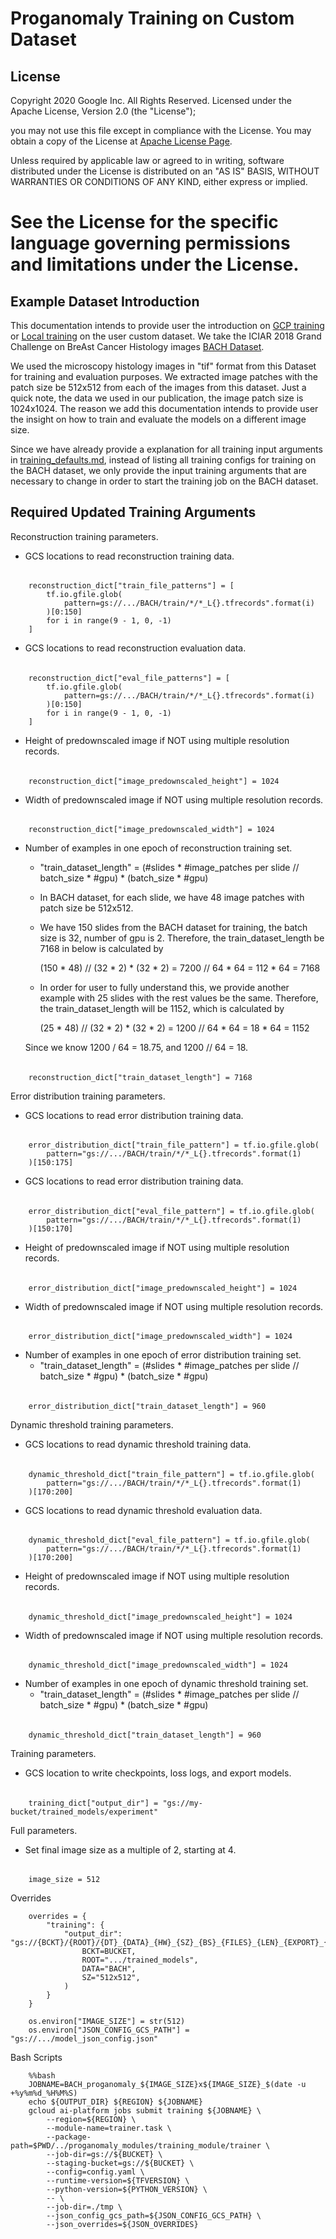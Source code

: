 # Proganomaly Training on Custom Dataset

## License

Copyright 2020 Google Inc. All Rights Reserved.
Licensed under the Apache License, Version 2.0 (the "License");

you may not use this file except in compliance with the License.
You may obtain a copy of the License at [Apache License Page](http://www.apache.org/licenses/LICENSE-2.0).

Unless required by applicable law or agreed to in writing, software distributed under the License is distributed on an 
"AS IS" BASIS, WITHOUT WARRANTIES OR CONDITIONS OF ANY KIND, either express or implied.

See the License for the specific language governing permissions and
limitations under the License.
===================================================

## Example Dataset Introduction
This documentation intends to provide user the introduction on 
[GCP training](notebooks/train_gcp.ipynb) or 
[Local training](notebooks/train_local.ipynb)
on the user custom dataset. We take the ICIAR 
2018 Grand Challenge on BreAst Cancer Histology images 
[BACH Dataset](https://iciar2018-challenge.grand-challenge.org/Dataset/).

We used the microscopy histology images in "tif" format from this Dataset for training and evaluation purposes. We 
extracted image patches with the patch size be 512x512 from each of the images from this dataset. Just a quick note, the 
data we used in our publication, the image patch size is 1024x1024. The reason we add this documentation intends to 
provide user the insight on how to train and evaluate the models on a different image size. 

Since we have already provide a explanation for all training input arguments in 
[training_defaults.md](documentation/training_defaults.md), instead of listing all training configs for training on the 
BACH dataset, we only provide the input training arguments that are necessary to change in order to start the training 
job on the BACH dataset. 

## Required Updated Training Arguments 

Reconstruction training parameters.

- GCS locations to read reconstruction training data.
######
        reconstruction_dict["train_file_patterns"] = [
            tf.io.gfile.glob(
                pattern=gs://.../BACH/train/*/*_L{}.tfrecords".format(i)
            )[0:150]
            for i in range(9 - 1, 0, -1)
        ]
        
- GCS locations to read reconstruction evaluation data.
######
        reconstruction_dict["eval_file_patterns"] = [
            tf.io.gfile.glob(
                pattern=gs://.../BACH/train/*/*_L{}.tfrecords".format(i)
            )[0:150]
            for i in range(9 - 1, 0, -1)
        ]
        
- Height of predownscaled image if NOT using multiple resolution records.
######
        reconstruction_dict["image_predownscaled_height"] = 1024
        
- Width of predownscaled image if NOT using multiple resolution records.
######
        reconstruction_dict["image_predownscaled_width"] = 1024

- Number of examples in one epoch of reconstruction training set.
    - "train_dataset_length" = (#slides * #image_patches per slide // batch_size * #gpu) * (batch_size * #gpu)
    - In BACH dataset, for each slide, we have 48 image patches with patch size be 512x512. 
    - We have 150 slides from the BACH dataset for training, the batch size is 32, number of gpu is 2. Therefore, 
    the train_dataset_length be 7168 in below is calculated by
    
        (150 * 48) // (32 * 2) * (32 * 2) = 7200 // 64 * 64 = 112 * 64 = 7168
    - In order for user to fully understand this, we provide another example with 25 slides with the rest values be 
    the same. Therefore, the train_dataset_length will be 1152, which is calculated by
    
        (25 * 48) // (32 * 2) * (32 * 2) = 1200 // 64 * 64 = 18 * 64 = 1152
    
    Since we know 1200 / 64 = 18.75, and 1200 // 64 = 18.
######
        reconstruction_dict["train_dataset_length"] = 7168

Error distribution training parameters.

- GCS locations to read error distribution training data.
######
        error_distribution_dict["train_file_pattern"] = tf.io.gfile.glob(
            pattern="gs://.../BACH/train/*/*_L{}.tfrecords".format(1)
        )[150:175]
        
- GCS locations to read error distribution training data.
######
        error_distribution_dict["eval_file_pattern"] = tf.io.gfile.glob(
            pattern="gs://.../BACH/train/*/*_L{}.tfrecords".format(1)
        )[150:170]

- Height of predownscaled image if NOT using multiple resolution records.
######
        error_distribution_dict["image_predownscaled_height"] = 1024
        
- Width of predownscaled image if NOT using multiple resolution records.
######
        error_distribution_dict["image_predownscaled_width"] = 1024

- Number of examples in one epoch of error distribution training set.
    - "train_dataset_length" = (#slides * #image_patches per slide // batch_size * #gpu) * (batch_size * #gpu)
######
        error_distribution_dict["train_dataset_length"] = 960

Dynamic threshold training parameters.

- GCS locations to read dynamic threshold training data.
######
        dynamic_threshold_dict["train_file_pattern"] = tf.io.gfile.glob(
            pattern="gs://.../BACH/train/*/*_L{}.tfrecords".format(1)
        )[170:200]
- GCS locations to read dynamic threshold evaluation data.
######
        dynamic_threshold_dict["eval_file_pattern"] = tf.io.gfile.glob(
            pattern="gs://.../BACH/train/*/*_L{}.tfrecords".format(1)
        )[170:200]

- Height of predownscaled image if NOT using multiple resolution records.
######
        dynamic_threshold_dict["image_predownscaled_height"] = 1024
        
- Width of predownscaled image if NOT using multiple resolution records.
######
        dynamic_threshold_dict["image_predownscaled_width"] = 1024

- Number of examples in one epoch of dynamic threshold training set.
    - "train_dataset_length" = (#slides * #image_patches per slide // batch_size * #gpu) * (batch_size * #gpu)
######
        dynamic_threshold_dict["train_dataset_length"] = 960

Training parameters.

- GCS location to write checkpoints, loss logs, and export models.
######
        training_dict["output_dir"] = "gs://my-bucket/trained_models/experiment"

Full parameters.

- Set final image size as a multiple of 2, starting at 4.
######
        image_size = 512

Overrides

        overrides = {
            "training": {
                "output_dir": "gs://{BCKT}/{ROOT}/{DT}_{DATA}_{HW}_{SZ}_{BS}_{FILES}_{LEN}_{EXPORT}_{MISC}".format(
                    BCKT=BUCKET,
                    ROOT=".../trained_models",
                    DATA="BACH",
                    SZ="512x512",
                )
            }
        }
        
        os.environ["IMAGE_SIZE"] = str(512)
        os.environ["JSON_CONFIG_GCS_PATH"] = "gs://.../model_json_config.json"

Bash Scripts

        %%bash
        JOBNAME=BACH_proganomaly_${IMAGE_SIZE}x${IMAGE_SIZE}_$(date -u +%y%m%d_%H%M%S)
        echo ${OUTPUT_DIR} ${REGION} ${JOBNAME}
        gcloud ai-platform jobs submit training ${JOBNAME} \
            --region=${REGION} \
            --module-name=trainer.task \
            --package-path=$PWD/../proganomaly_modules/training_module/trainer \
            --job-dir=gs://${BUCKET} \
            --staging-bucket=gs://${BUCKET} \
            --config=config.yaml \
            --runtime-version=${TFVERSION} \
            --python-version=${PYTHON_VERSION} \
            -- \
            --job-dir=./tmp \
            --json_config_gcs_path=${JSON_CONFIG_GCS_PATH} \
            --json_overrides=${JSON_OVERRIDES}
